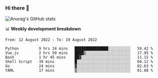 ### Hi there 👋
![Anurag's GitHub stats](https://github-readme-stats.vercel.app/api?username=jami1024&show_icons=true&theme=radical)

📊 **Weekly development breakdown**
<!--START_SECTION:waka-->

```text
From: 12 August 2022 - To: 19 August 2022

Python         9 hrs 24 mins   ███████████████░░░░░░░░░░   59.42 %
Vue.js         2 hrs 50 mins   ████▒░░░░░░░░░░░░░░░░░░░░   17.95 %
Bash           1 hr 45 mins    ██▓░░░░░░░░░░░░░░░░░░░░░░   11.15 %
Shell Script   39 mins         █░░░░░░░░░░░░░░░░░░░░░░░░   04.12 %
Go             24 mins         ▓░░░░░░░░░░░░░░░░░░░░░░░░   02.63 %
YAML           17 mins         ▒░░░░░░░░░░░░░░░░░░░░░░░░   01.88 %
```

<!--END_SECTION:waka-->
<!--
**jami1024/jami1024** is a ✨ _special_ ✨ repository because its `README.md` (this file) appears on your GitHub profile.

Here are some ideas to get you started:

- 🔭 I’m currently working on ...
- 🌱 I’m currently learning ...
- 👯 I’m looking to collaborate on ...
- 🤔 I’m looking for help with ...
- 💬 Ask me about ...
- 📫 How to reach me: ...
- 😄 Pronouns: ...
- ⚡ Fun fact: ...
-->
